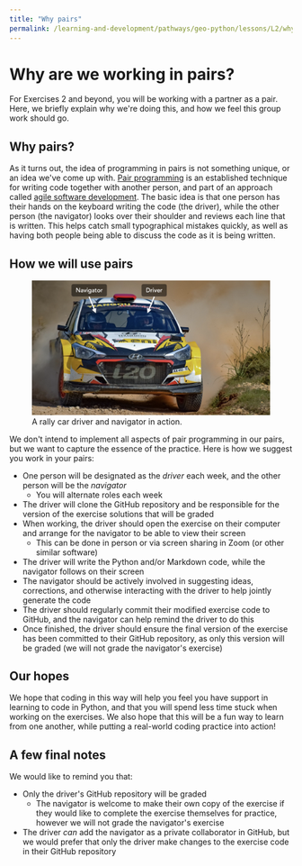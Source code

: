 ```yaml
---
title: "Why pairs"
permalink: /learning-and-development/pathways/geo-python/lessons/L2/why-pairs/
---
```



# Why are we working in pairs?

For Exercises 2 and beyond, you will be working with a partner as a
pair. Here, we briefly explain why we\'re doing this, and how we feel
this group work should go.

## Why pairs?

As it turns out, the idea of programming in pairs is not something
unique, or an idea we\'ve come up with. [Pair
programming](https://en.wikipedia.org/wiki/Pair_programming) is an
established technique for writing code together with another person, and
part of an approach called [agile software
development](https://en.wikipedia.org/wiki/Agile_software_development).
The basic idea is that one person has their hands on the keyboard
writing the code (the driver), while the other person (the navigator)
looks over their shoulder and reviews each line that is written. This
helps catch small typographical mistakes quickly, as well as having both
people being able to discuss the code as it is being written.

## How we will use pairs

<figure>
<img src="img/driver-navigator.png" width="800"
alt="img/driver-navigator.png" />
<figcaption>A rally car driver and navigator in action.</figcaption>
</figure>

We don\'t intend to implement all aspects of pair programming in our
pairs, but we want to capture the essence of the practice. Here is how
we suggest you work in your pairs:

-   One person will be designated as the *driver* each week, and the
    other person will be the *navigator*
    -   You will alternate roles each week
-   The driver will clone the GitHub repository and be responsible for
    the version of the exercise solutions that will be graded
-   When working, the driver should open the exercise on their computer
    and arrange for the navigator to be able to view their screen
    -   This can be done in person or via screen sharing in Zoom (or
        other similar software)
-   The driver will write the Python and/or Markdown code, while the
    navigator follows on their screen
-   The navigator should be actively involved in suggesting ideas,
    corrections, and otherwise interacting with the driver to help
    jointly generate the code
-   The driver should regularly commit their modified exercise code to
    GitHub, and the navigator can help remind the driver to do this
-   Once finished, the driver should ensure the final version of the
    exercise has been committed to their GitHub repository, as only this
    version will be graded (we will not grade the navigator\'s exercise)

## Our hopes

We hope that coding in this way will help you feel you have support in
learning to code in Python, and that you will spend less time stuck when
working on the exercises. We also hope that this will be a fun way to
learn from one another, while putting a real-world coding practice into
action!

## A few final notes

We would like to remind you that:

-   Only the driver\'s GitHub repository will be graded
    -   The navigator is welcome to make their own copy of the exercise
        if they would like to complete the exercise themselves for
        practice, however we will not grade the navigator\'s exercise
-   The driver *can* add the navigator as a private collaborator in
    GitHub, but we would prefer that only the driver make changes to the
    exercise code in their GitHub repository

